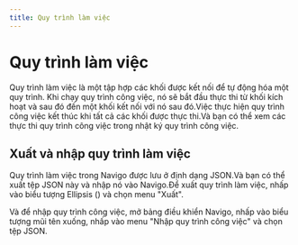 ```yaml
---
title: Quy trình làm việc
---
```


# Quy trình làm việc
Quy trình làm việc là một tập hợp các khối được kết nối để tự động hóa một quy trình.
Khi chạy quy trình công việc, nó sẽ bắt đầu thực thi từ khối kích hoạt và sau đó đến một khối kết nối với nó sau đó.Việc thực hiện quy trình công việc kết thúc khi tất cả các khối được thực thi.Và bạn có thể xem các thực thi quy trình công việc trong nhật ký quy trình công việc.

<!-- ![running workflow](https://s3.ap-southeast-1.amazonaws.com/automa-pub/i/2024/12/03/zf8ib-vt.gif) -->

## Xuất và nhập quy trình làm việc
Quy trình làm việc trong Navigo được lưu ở định dạng JSON.Và bạn có thể xuất tệp JSON này và nhập nó vào Navigo.Để xuất quy trình làm việc, nhấp vào biểu tượng Ellipsis (<v-remixicon name="riMore2Line" size="18" />) và chọn menu "Xuất". 

<!-- ![Export workflow](https://s3.ap-southeast-1.amazonaws.com/automa-pub/i/2024/12/02/118p6d-3k.png) -->

Và để nhập quy trình công việc, mở bảng điều khiển Navigo, nhấp vào biểu tượng mũi tên xuống, nhấp vào menu "Nhập quy trình công việc" và chọn tệp JSON.

<!-- ![Import workflow](https://s3.ap-southeast-1.amazonaws.com/automa-pub/i/2024/12/02/118qey-nh.png) -->